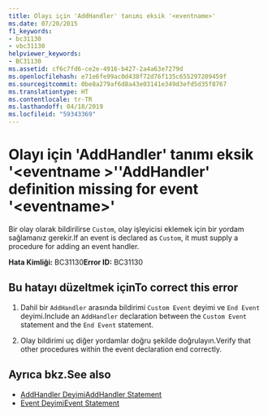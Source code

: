 ```yaml
---
title: Olayı için 'AddHandler' tanımı eksik '<eventname>'
ms.date: 07/20/2015
f1_keywords:
- bc31130
- vbc31130
helpviewer_keywords:
- BC31130
ms.assetid: cf6c7fd6-ce2e-4916-b427-2a4a63e7279d
ms.openlocfilehash: e71e6fe99ac0d438f72d76f135c655297209459f
ms.sourcegitcommit: 0be8a279af6d8a43e03141e349d3efd5d35f8767
ms.translationtype: HT
ms.contentlocale: tr-TR
ms.lasthandoff: 04/18/2019
ms.locfileid: "59343369"
---
```

# <a name="addhandler-definition-missing-for-event-eventname"></a><span data-ttu-id="dd602-102">Olayı için 'AddHandler' tanımı eksik '\<eventname >'</span><span class="sxs-lookup"><span data-stu-id="dd602-102">'AddHandler' definition missing for event '\<eventname>'</span></span>
<span data-ttu-id="dd602-103">Bir olay olarak bildirilirse `Custom`, olay işleyicisi eklemek için bir yordam sağlamanız gerekir.</span><span class="sxs-lookup"><span data-stu-id="dd602-103">If an event is declared as `Custom`, it must supply a procedure for adding an event handler.</span></span>  
  
 <span data-ttu-id="dd602-104">**Hata Kimliği:** BC31130</span><span class="sxs-lookup"><span data-stu-id="dd602-104">**Error ID:** BC31130</span></span>  
  
## <a name="to-correct-this-error"></a><span data-ttu-id="dd602-105">Bu hatayı düzeltmek için</span><span class="sxs-lookup"><span data-stu-id="dd602-105">To correct this error</span></span>  
  
1. <span data-ttu-id="dd602-106">Dahil bir `AddHandler` arasında bildirimi `Custom Event` deyimi ve `End Event` deyimi.</span><span class="sxs-lookup"><span data-stu-id="dd602-106">Include an `AddHandler` declaration between the `Custom Event` statement and the `End Event` statement.</span></span>  
  
2. <span data-ttu-id="dd602-107">Olay bildirimi uç diğer yordamlar doğru şekilde doğrulayın.</span><span class="sxs-lookup"><span data-stu-id="dd602-107">Verify that other procedures within the event declaration end correctly.</span></span>  
  
## <a name="see-also"></a><span data-ttu-id="dd602-108">Ayrıca bkz.</span><span class="sxs-lookup"><span data-stu-id="dd602-108">See also</span></span>

- [<span data-ttu-id="dd602-109">AddHandler Deyimi</span><span class="sxs-lookup"><span data-stu-id="dd602-109">AddHandler Statement</span></span>](../../visual-basic/language-reference/statements/addhandler-statement.md)
- [<span data-ttu-id="dd602-110">Event Deyimi</span><span class="sxs-lookup"><span data-stu-id="dd602-110">Event Statement</span></span>](../../visual-basic/language-reference/statements/event-statement.md)
